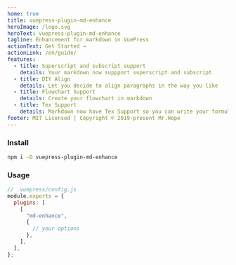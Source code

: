 ```yaml
---
home: true
title: vuepress-plugin-md-enhance
heroImage: /logo.svg
heroText: vuepress-plugin-md-enhance
tagline: Enhancement for markdown in VuePress
actionText: Get Started →
actionLink: /en/guide/
features:
  - title: Superscript and subscript support
    details: Your markdown now suppport superscript and subscript
  - title: DIY Align
    details: Let you decide to align paragraphs in the way you like
  - title: Flowchart Support
    details: Create your flowchart in markdown
  - title: Tex Support
    details: Markdown now have Tex Support so you can write your formula
footer: MIT Licensed | Copyright © 2019-present Mr.Hope
---
```


### Install

```bash
npm i -D vuepress-plugin-md-enhance
```

### Usage

```js
// .vuepress/config.js
module.exports = {
  plugins: [
    [
      "md-enhance",
      {
        // your options
      },
    ],
  ],
};
```

